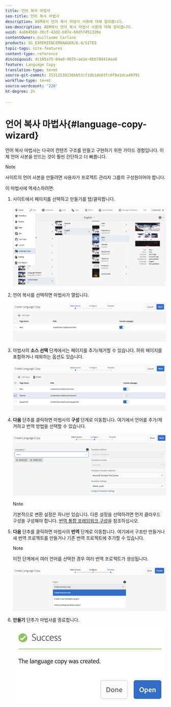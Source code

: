 ```yaml
---
title: 언어 복사 마법사
seo-title: 언어 복사 마법사
description: AEM에서 언어 복사 마법사 사용에 대해 알아봅니다.
seo-description: AEM에서 언어 복사 마법사 사용에 대해 알아봅니다.
uuid: 4a664568-30cf-42d2-b07e-68d5f451328e
contentOwner: Guillaume Carlino
products: SG_EXPERIENCEMANAGER/6.4/SITES
topic-tags: site-features
content-type: reference
discoiquuid: dc185a75-84a0-4075-ae1e-8bb78d414aa8
feature: Language Copy
translation-type: tm+mt
source-git-commit: 75312539136bb53cf1db1de03fc0f9a1dca49791
workflow-type: tm+mt
source-wordcount: '228'
ht-degree: 3%

---
```



# 언어 복사 마법사{#language-copy-wizard}

언어 복사 마법사는 다국어 컨텐츠 구조를 만들고 구현하기 위한 가이드 경험입니다. 이제 언어 사본을 만드는 것이 훨씬 간단하고 더 빠릅니다.

>[!NOTE]
>
>사이트의 언어 사본을 만들려면 사용자가 프로젝트 관리자 그룹의 구성원이어야 합니다.

이 마법사에 액세스하려면:

1. 사이트에서 페이지를 선택하고 만들기를 탭/클릭합니다.

   ![chlimage_1-48](assets/chlimage_1-48.jpeg)

1. 언어 복사를 선택하면 마법사가 열립니다.

   ![chlimage_1-49](assets/chlimage_1-49.jpeg)

1. 마법사의 **소스 선택** 단계에서는 페이지를 추가/제거할 수 있습니다. 하위 페이지를 포함하거나 제외하는 옵션도 있습니다.

   ![chlimage_1-50](assets/chlimage_1-50.jpeg)

1. **다음** 단추를 클릭하면 마법사의 **구성** 단계로 이동합니다. 여기에서 언어를 추가/제거하고 번역 방법을 선택할 수 있습니다.

   ![chlimage_1-51](assets/chlimage_1-51.jpeg)

   >[!NOTE]
   >
   >기본적으로 변환 설정은 하나만 있습니다. 다른 설정을 선택하려면 먼저 클라우드 구성을 구성해야 합니다. [번역 통합 프레임워크 구성](/help/sites-administering/tc-tic.md)을 참조하십시오.

1. **다음** 단추를 클릭하면 마법사의 **번역** 단계로 이동합니다. 여기에서 구조만 만들거나 새 번역 프로젝트를 만들거나 기존 번역 프로젝트에 추가할 수 있습니다.

   >[!NOTE]
   >
   >이전 단계에서 여러 언어를 선택한 경우 여러 번역 프로젝트가 생성됩니다.

   ![chlimage_1-52](assets/chlimage_1-52.jpeg)

1. **만들기** 단추가 마법사를 종료합니다.

   ![chlimage_1-53](assets/chlimage_1-53.jpeg)

